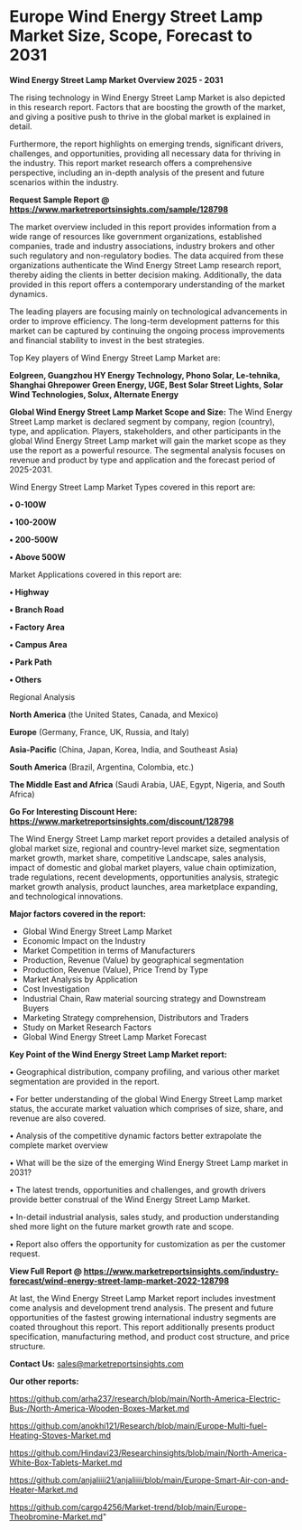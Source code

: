# Europe Wind Energy Street Lamp Market Size, Scope, Forecast to 2031

<Strong> Wind Energy Street Lamp Market Overview 2025 - 2031</strong>

The rising technology in Wind Energy Street Lamp Market is also depicted in this research report. Factors that are boosting the growth of the market, and giving a positive push to thrive in the global market is explained in detail.

Furthermore, the report highlights on emerging trends, significant drivers, challenges, and opportunities, providing all necessary data for thriving in the industry. This report market research offers a comprehensive perspective, including an in-depth analysis of the present and future scenarios within the industry.

<strong>Request Sample Report @ <a href=https://www.marketreportsinsights.com/sample/128798>https://www.marketreportsinsights.com/sample/128798</a></strong>

The market overview included in this report provides information from a wide range of resources like government organizations, established companies, trade and industry associations, industry brokers and other such regulatory and non-regulatory bodies. The data acquired from these organizations authenticate the Wind Energy Street Lamp research report, thereby aiding the clients in better decision making. Additionally, the data provided in this report offers a contemporary understanding of the market dynamics.

The leading players are focusing mainly on technological advancements in order to improve efficiency. The long-term development patterns for this market can be captured by continuing the ongoing process improvements and financial stability to invest in the best strategies.

Top Key players of Wind Energy Street Lamp Market are:

<strong>Eolgreen, Guangzhou HY Energy Technology, Phono Solar, Le-tehnika, Shanghai Ghrepower Green Energy, UGE, Best Solar Street Lights, Solar Wind Technologies, Solux, Alternate Energy</strong>

<strong><b>Global Wind Energy Street Lamp Market Scope and Size:</b></strong>
The Wind Energy Street Lamp market is declared segment by company, region (country), type, and application. Players, stakeholders, and other participants in the global Wind Energy Street Lamp market will gain the market scope as they use the report as a powerful resource. The segmental analysis focuses on revenue and product by type and application and the forecast period of 2025-2031.

Wind Energy Street Lamp Market Types covered in this report are:

<strong>• 0-100W

• 100-200W

• 200-500W

• Above 500W</strong>

Market Applications covered in this report are:

<strong>• Highway

• Branch Road

• Factory Area

• Campus Area

• Park Path

• Others</strong> 

Regional Analysis

<strong>North America</strong> (the United States, Canada, and Mexico)

<strong>Europe</strong> (Germany, France, UK, Russia, and Italy)

<strong>Asia-Pacific</strong> (China, Japan, Korea, India, and Southeast Asia)

<strong>South America</strong> (Brazil, Argentina, Colombia, etc.)

<strong>The Middle East and Africa</strong> (Saudi Arabia, UAE, Egypt, Nigeria, and South Africa)

<strong>Go For Interesting Discount Here: <a href=https://www.marketreportsinsights.com/discount/128798>https://www.marketreportsinsights.com/discount/128798</a></strong>

The Wind Energy Street Lamp market report provides a detailed analysis of global market size, regional and country-level market size, segmentation market growth, market share, competitive Landscape, sales analysis, impact of domestic and global market players, value chain optimization, trade regulations, recent developments, opportunities analysis, strategic market growth analysis, product launches, area marketplace expanding, and technological innovations.

<strong><b>Major factors covered in the report:</b></strong>
<ul>
  <li>Global Wind Energy Street Lamp Market </li>
  <li>Economic Impact on the Industry</li>
  <li>Market Competition in terms of Manufacturers</li>
  <li>Production, Revenue (Value) by geographical segmentation</li>
  <li>Production, Revenue (Value), Price Trend by Type</li>
  <li>Market Analysis by Application</li>
  <li>Cost Investigation</li>
  <li>Industrial Chain, Raw material sourcing strategy and Downstream Buyers</li>
  <li>Marketing Strategy comprehension, Distributors and Traders</li>
  <li>Study on Market Research Factors</li>
  <li>Global Wind Energy Street Lamp Market Forecast</li>
</ul>

<strong><b>Key Point of the Wind Energy Street Lamp Market report:</b></strong>

• Geographical distribution, company profiling, and various other market segmentation are provided in the report.

• For better understanding of the global Wind Energy Street Lamp market status, the accurate market valuation which comprises of size, share, and revenue are also covered.

• Analysis of the competitive dynamic factors better extrapolate the complete market overview

• What will be the size of the emerging Wind Energy Street Lamp market in 2031?

• The latest trends, opportunities and challenges, and growth drivers provide better construal of the Wind Energy Street Lamp Market.

• In-detail industrial analysis, sales study, and production understanding shed more light on the future market growth rate and scope.

• Report also offers the opportunity for customization as per the customer request.

<strong><b>View Full Report @ <a href=https://www.marketreportsinsights.com/industry-forecast/wind-energy-street-lamp-market-2022-128798>https://www.marketreportsinsights.com/industry-forecast/wind-energy-street-lamp-market-2022-128798</a></b></strong>


At last, the Wind Energy Street Lamp Market report includes investment come analysis and development trend analysis. The present and future opportunities of the fastest growing international industry segments are coated throughout this report. This report additionally presents product specification, manufacturing method, and product cost structure, and price structure.

<strong>Contact Us:</strong>
sales@marketreportsinsights.com

<strong>Our other reports:</strong>

<a href=https://github.com/arha237/research/blob/main/North-America-Electric-Bus-/North-America-Wooden-Boxes-Market.md>https://github.com/arha237/research/blob/main/North-America-Electric-Bus-/North-America-Wooden-Boxes-Market.md</a>

<a href=https://github.com/anokhi121/Research/blob/main/Europe-Multi-fuel-Heating-Stoves-Market.md>https://github.com/anokhi121/Research/blob/main/Europe-Multi-fuel-Heating-Stoves-Market.md</a>

<a href=https://github.com/Hindavi23/Researchinsights/blob/main/North-America-White-Box-Tablets-Market.md>https://github.com/Hindavi23/Researchinsights/blob/main/North-America-White-Box-Tablets-Market.md</a>

<a href=https://github.com/anjaliiii21/anjaliiii/blob/main/Europe-Smart-Air-con-and-Heater-Market.md>https://github.com/anjaliiii21/anjaliiii/blob/main/Europe-Smart-Air-con-and-Heater-Market.md</a>

<a href=https://github.com/cargo4256/Market-trend/blob/main/Europe-Theobromine-Market.md>https://github.com/cargo4256/Market-trend/blob/main/Europe-Theobromine-Market.md</a>"
